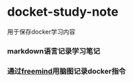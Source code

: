 # docket-study-note
用于保存docker学习内容

### markdown语言记录学习笔记

### 通过[freemind](http://freemind.sourceforge.net/wiki/index.php/Download)用脑图记录docker指令
